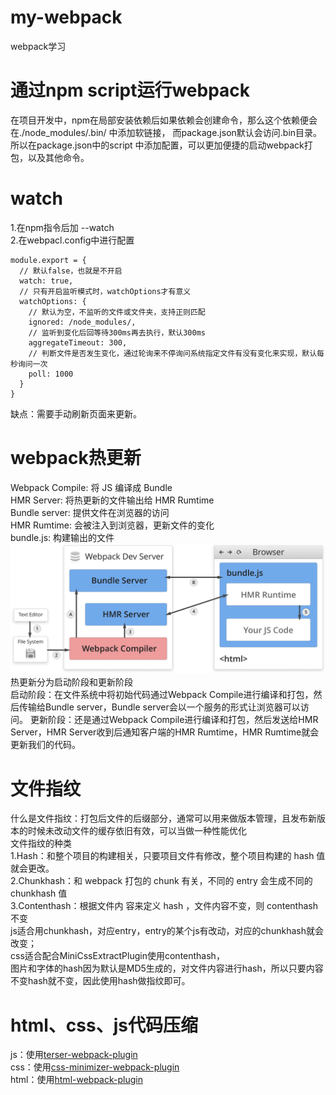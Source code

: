 # my-webpack
webpack学习

# 通过npm script运行webpack
在项目开发中，npm在局部安装依赖后如果依赖会创建命令，那么这个依赖便会在./node_modules/.bin/ 中添加软链接，
而package.json默认会访问.bin目录。
所以在package.json中的script 中添加配置，可以更加便捷的启动webpack打包，以及其他命令。

# watch
1.在npm指令后加 --watch  
2.在webpacl.config中进行配置  
```
module.export = {
  // 默认false，也就是不开启
  watch: true,
  // 只有开启监听模式时，watchOptions才有意义
  watchOptions: {
    // 默认为空，不监听的文件或文件夹，支持正则匹配
    ignored: /node_modules/,
    // 监听到变化后回等待300ms再去执行，默认300ms
    aggregateTimeout: 300,
    // 判断文件是否发生变化，通过轮询来不停询问系统指定文件有没有变化来实现，默认每秒询问一次
    poll: 1000
  }
}
```
缺点：需要手动刷新页面来更新。

# webpack热更新
Webpack Compile: 将 JS 编译成 Bundle  
HMR Server: 将热更新的⽂件输出给 HMR Rumtime  
Bundle server: 提供⽂件在浏览器的访问  
HMR Rumtime: 会被注⼊到浏览器，更新⽂件的变化  
bundle.js: 构建输出的⽂件  
![热更新流程图](imgs/hot_refresh.png)
热更新分为启动阶段和更新阶段  
启动阶段：在文件系统中将初始代码通过Webpack Compile进行编译和打包，然后传输给Bundle server，Bundle server会以一个服务的形式让浏览器可以访问。
更新阶段：还是通过Webpack Compile进行编译和打包，然后发送给HMR Server，HMR Server收到后通知客户端的HMR Rumtime，HMR Rumtime就会更新我们的代码。

# 文件指纹
什么是文件指纹：打包后文件的后缀部分，通常可以用来做版本管理，且发布新版本的时候未改动文件的缓存依旧有效，可以当做一种性能优化  
文件指纹的种类  
1.Hash：和整个项⽬的构建相关，只要项⽬⽂件有修改，整个项⽬构建的 hash 值就会更改。  
2.Chunkhash：和 webpack 打包的 chunk 有关，不同的 entry 会⽣成不同的 chunkhash 值  
3.Contenthash：根据⽂件内 容来定义 hash ，⽂件内容不变，则 contenthash 不变  
js适合用chunkhash，对应entry，entry的某个js有改动，对应的chunkhash就会改变；  
css适合配合MiniCssExtractPlugin使用contenthash，  
图片和字体的hash因为默认是MD5生成的，对文件内容进行hash，所以只要内容不变hash就不变，因此使用hash做指纹即可。

# html、css、js代码压缩
js：使用[terser-webpack-plugin](https://www.webpackjs.com/plugins/terser-webpack-plugin/#root)  
css：使用[css-minimizer-webpack-plugin](https://www.webpackjs.com/plugins/css-minimizer-webpack-plugin/#root)  
html：使用[html-webpack-plugin](https://www.webpackjs.com/plugins/html-webpack-plugin/)  